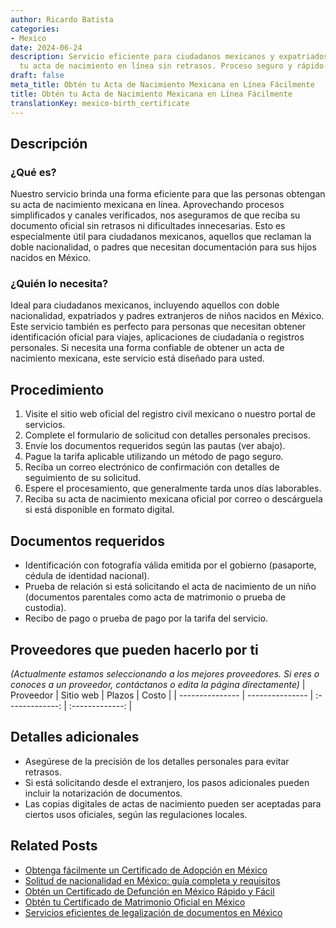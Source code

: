 ```yaml
---
author: Ricardo Batista
categories:
- Mexico
date: 2024-06-24
description: Servicio eficiente para ciudadanos mexicanos y expatriados. Consigue
  tu acta de nacimiento en línea sin retrasos. Proceso seguro y rápido.
draft: false
meta_title: Obtén tu Acta de Nacimiento Mexicana en Línea Fácilmente
title: Obtén tu Acta de Nacimiento Mexicana en Línea Fácilmente
translationKey: mexico-birth_certificate
---
```



## Descripción
### ¿Qué es?
Nuestro servicio brinda una forma eficiente para que las personas obtengan su acta de nacimiento mexicana en línea. Aprovechando procesos simplificados y canales verificados, nos aseguramos de que reciba su documento oficial sin retrasos ni dificultades innecesarias. Esto es especialmente útil para ciudadanos mexicanos, aquellos que reclaman la doble nacionalidad, o padres que necesitan documentación para sus hijos nacidos en México.

### ¿Quién lo necesita?
Ideal para ciudadanos mexicanos, incluyendo aquellos con doble nacionalidad, expatriados y padres extranjeros de niños nacidos en México. Este servicio también es perfecto para personas que necesitan obtener identificación oficial para viajes, aplicaciones de ciudadanía o registros personales. Si necesita una forma confiable de obtener un acta de nacimiento mexicana, este servicio está diseñado para usted.

## Procedimiento

1. Visite el sitio web oficial del registro civil mexicano o nuestro portal de servicios.
2. Complete el formulario de solicitud con detalles personales precisos.
3. Envíe los documentos requeridos según las pautas (ver abajo).
4. Pague la tarifa aplicable utilizando un método de pago seguro.
5. Reciba un correo electrónico de confirmación con detalles de seguimiento de su solicitud.
6. Espere el procesamiento, que generalmente tarda unos días laborables.
7. Reciba su acta de nacimiento mexicana oficial por correo o descárguela si está disponible en formato digital.

## Documentos requeridos

- Identificación con fotografía válida emitida por el gobierno (pasaporte, cédula de identidad nacional).
- Prueba de relación si está solicitando el acta de nacimiento de un niño (documentos parentales como acta de matrimonio o prueba de custodia).
- Recibo de pago o prueba de pago por la tarifa del servicio.

## Proveedores que pueden hacerlo por ti
_(Actualmente estamos seleccionando a los mejores proveedores. Si eres o conoces a un proveedor, contáctanos o edita la página directamente)_
| Proveedor       |     Sitio web     |     Plazos       |      Costo      |
| --------------- | --------------- |  :-------------: | :-------------: |

## Detalles adicionales

- Asegúrese de la precisión de los detalles personales para evitar retrasos.
- Si está solicitando desde el extranjero, los pasos adicionales pueden incluir la notarización de documentos.
- Las copias digitales de actas de nacimiento pueden ser aceptadas para ciertos usos oficiales, según las regulaciones locales.
## Related Posts

- [Obtenga fácilmente un Certificado de Adopción en México](https://tramitit.com/es/guides/mexico/solicitud_de_acta_de_adopci%C3%B3n/)
- [Solitud de nacionalidad en México: guía completa y requisitos](https://tramitit.com/es/guides/mexico/solicitud_de_nacionalidad/)
- [Obtén un Certificado de Defunción en México Rápido y Fácil](https://tramitit.com/es/guides/mexico/acta_de_defunci%C3%B3n/)
- [Obtén tu Certificado de Matrimonio Oficial en México](https://tramitit.com/es/guides/mexico/acta_de_matrimonio/)
- [Servicios eficientes de legalización de documentos en México](https://tramitit.com/es/guides/mexico/legalizaci%C3%B3n_de_documentos/)